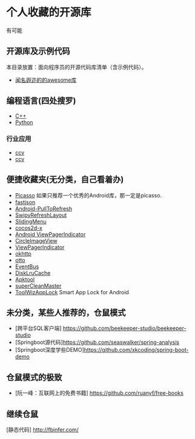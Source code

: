 # 个人收藏的开源库
有可能

## 开源库及示例代码

本目录放置：面向程序员的开源代码库清单（含示例代码）。

* [闻名遐迩的的awesome库](/dox/awesome.md)

## 编程语言(四处搜罗)

* [C++](/dox/cpp.wiki)
* [Python](/dox/python.wiki )


### 行业应用
* [ccv](https://github.com/liuliu/ccv.git)
* [ccv](/dox/fav.md)



## 便捷收藏夹(无分类，自己看着办)
* [Picasso](https://github.com/square/picasso) 如果只推荐一个优秀的Android库，那一定是picasso.
* [fastjson](https://github.com/alibaba/fastjson)
* [Android-PullToRefresh](https://github.com/chrisbanes/Android-PullToRefresh)
* [SwipyRefreshLayout](https://github.com/OrangeGangsters/SwipyRefreshLayout)
* [SlidingMenu](https://github.com/jfeinstein10/SlidingMenu)
* [cocos2d-x](https://github.com/cocos2d/cocos2d-x)
* [Android ViewPagerIndicator](https://github.com/JakeWharton/ViewPagerIndicator)
* [CircleImageView](https://github.com/hdodenhof/CircleImageView)
* [ViewPagerIndicator](https://github.com/JakeWharton/ViewPagerIndicator)
* [okhttp](http://square.github.io/okhttp/)
* [otto](https://github.com/square/otto)
* [EventBus](https://github.com/greenrobot/EventBus)
* [DiskLruCache](https://github.com/JakeWharton/DiskLruCache)
* [Apktool](https://github.com/iBotPeaches/Apktool)
* [superCleanMaster](https://github.com/joyoyao/superCleanMaster)
* [ToolWizAppLock](https://github.com/Toolwiz/ToolWizAppLock) Smart App Lock for Android


## 未分类，某些人推荐的，仓鼠模式
* [跨平台SQL客户端] https://github.com/beekeeper-studio/beekeeper-studio
* [Springboot源代码]https://github.com/seaswalker/spring-analysis
* [Springboot深度学些DEMO]https://github.com/xkcoding/spring-boot-demo


## 仓鼠模式的极致

* [阮一峰：互联网上的免费书籍] https://github.com/ruanyf/free-books


## 继续仓鼠
[静态代码] http://fbinfer.com/
